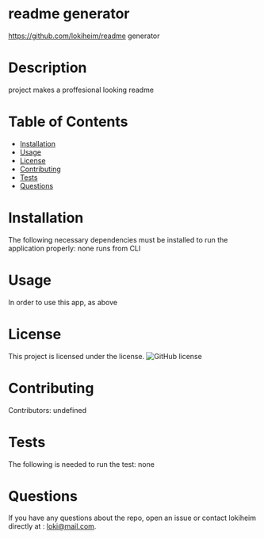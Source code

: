 
# readme generator
https://github.com/lokiheim/readme generator
# Description
project makes a proffesional looking readme
# Table of Contents 
* [Installation](#installation)
* [Usage](#usage)
* [License](#license)
* [Contributing](#contributing)
* [Tests](#tests)
* [Questions](#questions)
# Installation
The following necessary dependencies must be installed to run the application properly: none runs from CLI
# Usage
In order to use this app, as above
# License
This project is licensed under the  license. 
![GitHub license](https://img.shields.io/badge/license-MIT-blue.svg)
# Contributing
​Contributors: undefined
# Tests
The following is needed to run the test: none
# Questions
If you have any questions about the repo, open an issue or contact lokiheim directly at : loki@mail.com.
